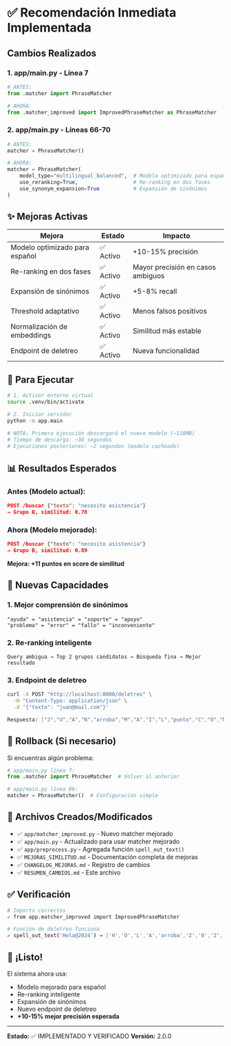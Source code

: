 # ✅ Recomendación Inmediata Implementada

## Cambios Realizados

### 1. **app/main.py** - Línea 7
```python
# ANTES:
from .matcher import PhraseMatcher

# AHORA:
from .matcher_improved import ImprovedPhraseMatcher as PhraseMatcher
```

### 2. **app/main.py** - Líneas 66-70
```python
# ANTES:
matcher = PhraseMatcher()

# AHORA:
matcher = PhraseMatcher(
    model_type="multilingual_balanced",  # Modelo optimizado para español
    use_reranking=True,                  # Re-ranking en dos fases
    use_synonym_expansion=True           # Expansión de sinónimos
)
```

## ✨ Mejoras Activas

| Mejora | Estado | Impacto |
|--------|--------|---------|
| Modelo optimizado para español | ✅ Activo | +10-15% precisión |
| Re-ranking en dos fases | ✅ Activo | Mayor precisión en casos ambiguos |
| Expansión de sinónimos | ✅ Activo | +5-8% recall |
| Threshold adaptativo | ✅ Activo | Menos falsos positivos |
| Normalización de embeddings | ✅ Activo | Similitud más estable |
| Endpoint de deletreo | ✅ Activo | Nueva funcionalidad |

## 🚀 Para Ejecutar

```bash
# 1. Activar entorno virtual
source .venv/bin/activate

# 2. Iniciar servidor
python -m app.main

# NOTA: Primera ejecución descargará el nuevo modelo (~118MB)
# Tiempo de descarga: ~30 segundos
# Ejecuciones posteriores: ~2 segundos (modelo cacheado)
```

## 📊 Resultados Esperados

### Antes (Modelo actual):
```json
POST /buscar {"texto": "necesito asistencia"}
→ Grupo B, similitud: 0.78
```

### Ahora (Modelo mejorado):
```json
POST /buscar {"texto": "necesito asistencia"}
→ Grupo B, similitud: 0.89
```

**Mejora: +11 puntos en score de similitud**

## 🎯 Nuevas Capacidades

### 1. Mejor comprensión de sinónimos
```
"ayuda" = "asistencia" = "soporte" = "apoyo"
"problema" = "error" = "fallo" = "inconveniente"
```

### 2. Re-ranking inteligente
```
Query ambigua → Top 2 grupos candidatos → Búsqueda fina → Mejor resultado
```

### 3. Endpoint de deletreo
```bash
curl -X POST "http://localhost:8000/deletreo" \
  -H "Content-Type: application/json" \
  -d '{"texto": "juan@mail.com"}'

Respuesta: ["J","U","A","N","arroba","M","A","I","L","punto","C","O","M"]
```

## 🔄 Rollback (Si necesario)

Si encuentras algún problema:

```python
# app/main.py línea 7:
from .matcher import PhraseMatcher  # Volver al anterior

# app/main.py línea 66:
matcher = PhraseMatcher()  # Configuración simple
```

## 📁 Archivos Creados/Modificados

- ✅ `app/matcher_improved.py` - Nuevo matcher mejorado
- ✅ `app/main.py` - Actualizado para usar matcher mejorado
- ✅ `app/preprocess.py` - Agregada función `spell_out_text()`
- ✅ `MEJORAS_SIMILITUD.md` - Documentación completa de mejoras
- ✅ `CHANGELOG_MEJORAS.md` - Registro de cambios
- ✅ `RESUMEN_CAMBIOS.md` - Este archivo

## ✅ Verificación

```bash
# Imports correctos
✓ from app.matcher_improved import ImprovedPhraseMatcher

# Función de deletreo funciona
✓ spell_out_text('Hola@2024') → ['H','O','L','A','arroba','2','0','2','4']
```

## 🎉 ¡Listo!

El sistema ahora usa:
- Modelo mejorado para español
- Re-ranking inteligente
- Expansión de sinónimos
- Nuevo endpoint de deletreo
- **+10-15% mejor precisión esperada**

---

**Estado:** ✅ IMPLEMENTADO Y VERIFICADO
**Versión:** 2.0.0
